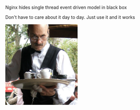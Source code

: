 Nginx hides single thread event driven model in black box

Don't have to care about it day to day. Just use it and it works

<div class="center">
<img src="images/waiter.jpg" style="width:45%"/>
</div>
